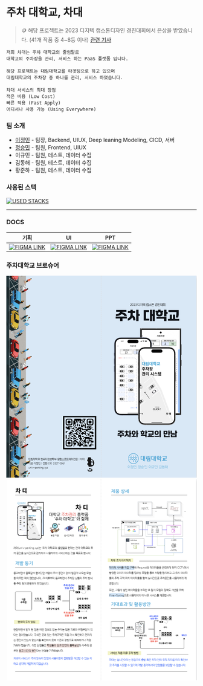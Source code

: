 # 주차 대학교, 차대

> 🪙 해당 프로젝트는
> 2023 디지텍 캡스톤디자인 경진대회에서 은상을 받았습니다. (41개 작품 중 4~8등 이내)
> [관련 기사](https://m.dhnews.co.kr/news/view/1065589841520681)

```
저희 차대는 주차 대학교의 줄임말로
대학교의 주차장을 관리, 서비스 하는 PaaS 플랫폼 입니다.

해당 프로젝트는 대림대학교를 타겟팅으로 하고 있으며
대림대학교의 주차장 중 하나를 관리, 서비스 하였습니다.

차대 서비스의 최대 장점
적은 비용 (Low Cost)
빠른 적용 (Fast Apply)
어디서나 사용 가능 (Using Everywhere)
```

### 팀 소개
- [이정민](https://github.com/jeongmingz) - 팀장, Backend, UIUX, Deep leaning Modeling, CICD, 서버
- [정승민](https://github.com/HarenKei) - 팀원, Frontend, UIUX
- 이규민 - 팀원, 테스트, 데이터 수집
- 김동해 - 팀원, 테스트, 데이터 수집
- 황준하 - 팀원, 테스트, 데이터 수집

### 사용된 스택
[![USED STACKS](https://skillicons.dev/icons?i=django,ts,nextjs,nginx,docker)](https://skillicons.dev)

---
### DOCS
| 기획 | UI | PPT |
|------------|---------|-----------|
| [![FIGMA LINK](https://skillicons.dev/icons?i=figma)](https://www.figma.com/design/PZYxxZZ7aH49Ja7fzCqnqK/%EC%B0%A8-%EB%8C%80?node-id=553-731&t=b2GSnltjTYyWhESL-1) | [![FIGMA LINK](https://skillicons.dev/icons?i=figma)](https://www.figma.com/design/PZYxxZZ7aH49Ja7fzCqnqK/%EC%B0%A8-%EB%8C%80?node-id=13-2&t=b2GSnltjTYyWhESL-1) | [![FIGMA LINK](https://skillicons.dev/icons?i=figma)](https://www.figma.com/design/PZYxxZZ7aH49Ja7fzCqnqK/%EC%B0%A8-%EB%8C%80?node-id=553-634&t=b2GSnltjTYyWhESL-1) |

### 주차대학교 브로슈어
![겉지](https://github.com/univ-parking/UnivParking/blob/main/readme/%E1%84%8C%E1%85%AE%E1%84%8E%E1%85%A1%E1%84%83%E1%85%A2%E1%84%92%E1%85%A1%E1%86%A8%E1%84%80%E1%85%AD%20%E1%84%80%E1%85%A5%E1%87%80%E1%84%8C%E1%85%B5.png)
![속지](https://github.com/univ-parking/UnivParking/blob/main/readme/%E1%84%8C%E1%85%AE%E1%84%8E%E1%85%A1%E1%84%83%E1%85%A2%E1%84%92%E1%85%A1%E1%86%A8%E1%84%80%E1%85%AD%20%E1%84%89%E1%85%A9%E1%86%A8%E1%84%8C%E1%85%B5.png)
